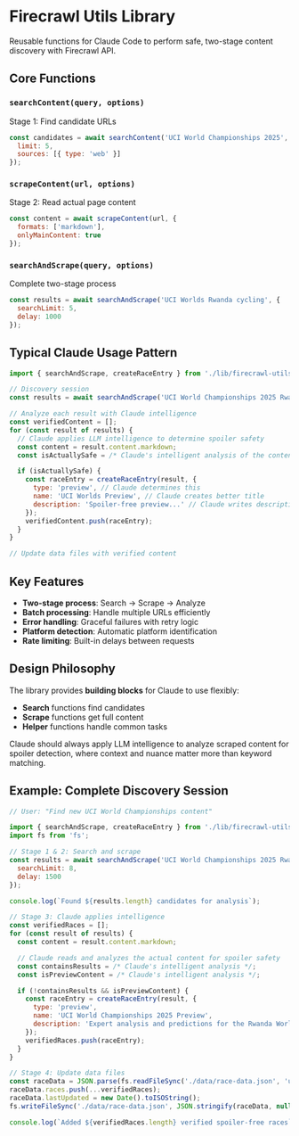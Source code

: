 # Firecrawl Utils Library

Reusable functions for Claude Code to perform safe, two-stage content discovery with Firecrawl API.

## Core Functions

### `searchContent(query, options)`
Stage 1: Find candidate URLs
```javascript
const candidates = await searchContent('UCI World Championships 2025', {
  limit: 5,
  sources: [{ type: 'web' }]
});
```

### `scrapeContent(url, options)`
Stage 2: Read actual page content
```javascript
const content = await scrapeContent(url, {
  formats: ['markdown'],
  onlyMainContent: true
});
```

### `searchAndScrape(query, options)`
Complete two-stage process
```javascript
const results = await searchAndScrape('UCI Worlds Rwanda cycling', {
  searchLimit: 5,
  delay: 1000
});
```


## Typical Claude Usage Pattern

```javascript
import { searchAndScrape, createRaceEntry } from './lib/firecrawl-utils.js';

// Discovery session
const results = await searchAndScrape('UCI World Championships 2025 Rwanda');

// Analyze each result with Claude intelligence
const verifiedContent = [];
for (const result of results) {
  // Claude applies LLM intelligence to determine spoiler safety
  const content = result.content.markdown;
  const isActuallySafe = /* Claude's intelligent analysis of the content */;

  if (isActuallySafe) {
    const raceEntry = createRaceEntry(result, {
      type: 'preview', // Claude determines this
      name: 'UCI Worlds Preview', // Claude creates better title
      description: 'Spoiler-free preview...' // Claude writes description
    });
    verifiedContent.push(raceEntry);
  }
}

// Update data files with verified content
```

## Key Features

- **Two-stage process**: Search → Scrape → Analyze
- **Batch processing**: Handle multiple URLs efficiently
- **Error handling**: Graceful failures with retry logic
- **Platform detection**: Automatic platform identification
- **Rate limiting**: Built-in delays between requests

## Design Philosophy

The library provides **building blocks** for Claude to use flexibly:

- **Search** functions find candidates
- **Scrape** functions get full content
- **Helper** functions handle common tasks

Claude should always apply LLM intelligence to analyze scraped content for spoiler detection, where context and nuance matter more than keyword matching.

## Example: Complete Discovery Session

```javascript
// User: "Find new UCI World Championships content"

import { searchAndScrape, createRaceEntry } from './lib/firecrawl-utils.js';
import fs from 'fs';

// Stage 1 & 2: Search and scrape
const results = await searchAndScrape('UCI World Championships 2025 Rwanda', {
  searchLimit: 8,
  delay: 1500
});

console.log(`Found ${results.length} candidates for analysis`);

// Stage 3: Claude applies intelligence
const verifiedRaces = [];
for (const result of results) {
  const content = result.content.markdown;

  // Claude reads and analyzes the actual content for spoiler safety
  const containsResults = /* Claude's intelligent analysis */;
  const isPreviewContent = /* Claude's intelligent analysis */;

  if (!containsResults && isPreviewContent) {
    const raceEntry = createRaceEntry(result, {
      type: 'preview',
      name: 'UCI World Championships 2025 Preview',
      description: 'Expert analysis and predictions for the Rwanda World Championships'
    });
    verifiedRaces.push(raceEntry);
  }
}

// Stage 4: Update data files
const raceData = JSON.parse(fs.readFileSync('./data/race-data.json', 'utf8'));
raceData.races.push(...verifiedRaces);
raceData.lastUpdated = new Date().toISOString();
fs.writeFileSync('./data/race-data.json', JSON.stringify(raceData, null, 2));

console.log(`Added ${verifiedRaces.length} verified spoiler-free races`);
```